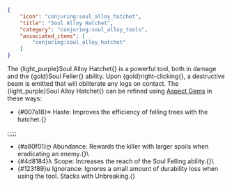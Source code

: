 ```json
{
    "icon": "conjuring:soul_alloy_hatchet",
    "title": "Soul Alloy Hatchet",
    "category": "conjuring:soul_alloy_tools",
    "associated_items": [
        "conjuring:soul_alloy_hatchet"
    ]
}
```

The {light_purple}Soul Alloy Hatchet{} is a powerful tool, both in damage and the {gold}Soul Feller{} ability.
Upon {gold}right-clicking{}, a destructive beam is emitted that will obliterate any logs on contact. The 
{light_purple}Soul Alloy Hatchet{} can be refined using [Aspect Gems](^conjuring:basics/basic_gem_tinkering) 
in these ways:

- {#007a18}≈ Haste: Improves the efficiency of felling trees with the hatchet.{}

;;;;;


- {#a80f01}ღ Abundance: Rewards the killer with larger spoils when eradicating an enemy.{}\
- {#4d8184}λ Scope: Increases the reach of the Soul Felling ability.{}\
- {#123f89}ʊ Ignorance: Ignores a small amount of durability loss when using the tool. Stacks with Unbreaking.{}
